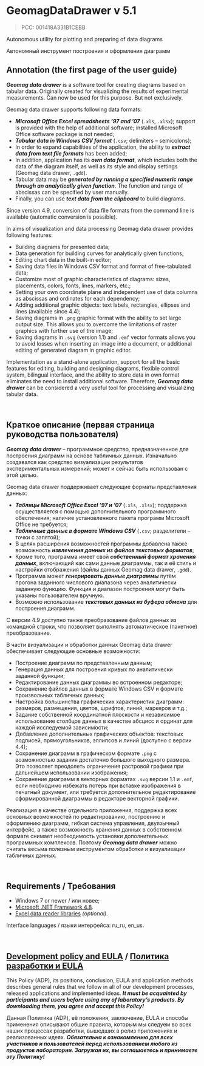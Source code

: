 # GeomagDataDrawer v 5.1
> PCC: 001418A331B1CEBB


Autonomous utility for plotting and preparing of data diagrams

Автономный инструмент построения и оформления диаграмм


## Annotation (the first page of the user guide)

***Geomag data drawer*** is a software tool for creating diagrams based on tabular data.
Originally created for visualizing the results of experimental measurements. Can now be used for this purpose. But not exclusively.

Geomag data drawer supports following data formats:
- ***Microsoft Office Excel spreadsheets ’97 and ’07*** (`.xls`, `.xlsx`); support is provided with the help of additional software;
installed Microsoft Office software package is not needed;
- ***Tabular data in Windows CSV format*** (`.csv`; delimiters – semicolons);
- In order to expand capabilities of the application, the ability to ***extract data from text file formats*** has been added;
- In addition, application has its ***own data format***, which includes both the data of the diagram itself, as well as its style
and display settings (Geomag data drawer, `.gdd`).
- Tabular data may be ***generated by running a specified numeric range through an analytically given function***.
The function and range of abscissas can be specified by user manually.
- Finally, you can use ***text data from the clipboard*** to build diagrams.

Since version 4.9, conversion of data file formats from the command line is available (automatic conversion is possible).

In aims of visualization and data processing Geomag data drawer provides following features:
- Building diagrams for presented data;
- Data generation for building curves for analytically given functions;
- Editing chart data in the built-in editor;
- Saving data files in Windows CSV format and format of free-tabulated data;
- Customize most of graphic characteristics of diagrams: sizes, placements, colors, fonts, lines, markers, etc.;
- Setting your own coordinate plane and independent use of data columns as abscissas and ordinates for each dependency;
- Adding additional graphic objects: text labels, rectangles, ellipses and lines (available since 4.4);
- Saving diagrams in `.png` graphic format with the ability to set large output size. This allows you to overcome
the limitations of raster graphics with further use of the image;
- Saving diagrams in `.svg` (version 1.1) and `.emf` vector formats allows you to avoid losses when inserting an image into a document,
or additional editing of generated diagram in graphic editor.

Implementation as a stand-alone application, support for all the basic features for editing, building and designing diagrams,
flexible control system, bilingual interface, and the ability to store data in own format eliminates the need to install additional
software. Therefore, ***Geomag data drawer*** can be considered a very useful tool for processing and visualizing tabular data.

&nbsp;



## Краткое описание (первая страница руководства пользователя)

***Geomag data drawer*** – программное средство, предназначенное для построения диаграмм на основе табличных данных.
Изначально создавался как средство визуализации результатов экспериментальных измерений; может и сейчас быть использован с этой целью.

Geomag data drawer поддерживает следующие форматы представления данных:
- ***Таблицы Microsoft Office Excel ’97 и ’07*** (`.xls`, `.xlsx`); поддержка осуществляется с помощью
дополнительного программного обеспечения; наличие установленного пакета программ Microsoft Office не требуется;
- ***Табличные данные в формате Windows CSV*** (`.csv`; разделители – точки с запятой);
- В целях расширения возможностей программы добавлена также возможность ***извлечения данных из файлов текстовых форматов***;
- Кроме того, программа имеет свой ***собственный формат хранения данных***, включающий как сами данные диаграммы,
так и её стиль и настройки отображения (файлы данных Geomag data drawer, `.gdd`).
- Программа может ***генерировать данные диаграммы*** путём прогона заданного числового диапазона через аналитически
заданную функцию. Функция и диапазон построения могут быть указаны пользователем вручную.
- Возможно использование ***текстовых данных из буфера обмена*** для построения диаграмм.

С версии 4.9 доступно также преобразование файлов данных из командной строки, что позволяет выполнять автоматическое (пакетное) преобразование.

В части визуализации и обработки данных Geomag data drawer обеспечивает следующие основные возможности:
- Построение диаграмм по представленным данным;
- Генерация данных для построения кривых по аналитически заданной функции;
- Редактирование данных диаграммы во встроенном редакторе;
- Сохранение файлов данных в формате Windows CSV и формате произвольных табличных данных;
- Настройка большинства графических характеристик диаграмм: размеров, размещения, цветов, шрифтов, линий, маркеров и т.д.;
- Задание собственной координатной плоскости и независимое использование столбцов данных в качестве абсцисс и ординат для каждой исследуемой зависимости;
- Добавление дополнительных графических объектов: текстовых подписей, прямоугольников, эллипсов и линий (доступно с версии 4.4);
- Сохранение диаграмм в графическом формате `.png` с возможностью задания достаточно большого выходного размера.
Это позволяет преодолеть ограничения растровой графики при дальнейшем использовании изображения;
- Сохранение диаграмм в векторных форматах `.svg` версии 1.1 и `.emf`, если необходимо избежать потерь при вставке изображения
в печатный документ, или требуется дополнительное редактирование сформированной диаграммы в редакторе векторной графики.

Реализация в качестве отдельного приложения, поддержка всех основных возможностей по редактированию, построению и оформлению диаграмм,
гибкая система управления, двуязычный интерфейс, а также возможность хранения данных в собственном формате снимает необходимость установки
дополнительных программных комплексов. Поэтому ***Geomag data drawer*** можно считать весьма полезным инструментом обработки и визуализации табличных данных.

&nbsp;



## Requirements / Требования

- Windows 7 or newer / или новее;
- [Microsoft .NET Framework 4.8](https://go.microsoft.com/fwlink/?linkid=2088631).
- [Excel data reader libraries](https://github.com/ExcelDataReader/ExcelDataReader) *(optional)*.

Interface languages / языки интерфейса: ru_ru, en_us.

&nbsp;



## [Development policy and EULA](https://adslbarxatov.github.io/ADP) / [Политика разработки и EULA](https://adslbarxatov.github.io/ADP/ru)

This Policy (ADP), its positions, conclusion, EULA and application methods
describes general rules that we follow in all of our development processes, released applications and implemented ideas.
***It must be acquainted by participants and users before using any of laboratory’s products.
By downloading them, you agree and accept this Policy!***

Данная Политика (ADP), её положения, заключение, EULA и способы применения
описывают общие правила, которым мы следуем во всех наших процессах разработки, вышедших в релиз приложениях
и реализованных идеях.
***Обязательна к ознакомлению для всех участников и пользователей перед использованием любого из продуктов лаборатории.
Загружая их, вы соглашаетесь и принимаете эту Политику!***

